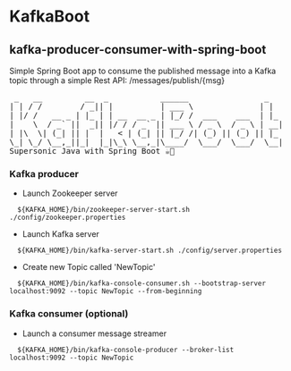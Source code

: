 # KafkaBoot
## kafka-producer-consumer-with-spring-boot

Simple Spring Boot app to consume the published message into a Kafka topic through a simple Rest API:
/messages/publish/{msg}

<pre>
 _   __         __  _           ______                _   
| | / /        / _|| |          | ___ \              | |  
| |/ /   __ _ | |_ | | __  __ _ | |_/ /  ___    ___  | |_ 
|    \  / _` ||  _|| |/ / / _` || ___ \ / _ \  / _ \ | __|
| |\  \| (_| || |  |   < | (_| || |_/ /| (_) || (_) || |_ 
\_| \_/ \__,_||_|  |_|\_\ \__,_|\____/  \___/  \___/  \__|
Supersonic Java with Spring Boot ☕️💚
</pre>

### Kafka producer

- Launch Zookeeper server

```shell
  ${KAFKA_HOME}/bin/zookeeper-server-start.sh ./config/zookeeper.properties
```

- Launch Kafka server

```shell
  ${KAFKA_HOME}/bin/kafka-server-start.sh ./config/server.properties
```

- Create new Topic called 'NewTopic'

```shell
  ${KAFKA_HOME}/bin/kafka-console-consumer.sh --bootstrap-server localhost:9092 --topic NewTopic --from-beginning
```

### Kafka consumer (optional)

- Launch a consumer message streamer

```shell
  ${KAFKA_HOME}/bin/kafka-console-producer --broker-list localhost:9092 --topic NewTopic
```
